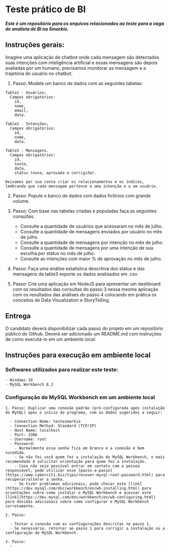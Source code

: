 # Teste prático de BI
**_Este é um repositório para os arquivos relacionados ao teste para a vaga de analista de BI na Smarkio._**

## Instruções gerais:

  Imagine uma aplicação de chatbot onde cada mensagem são detectados suas intenções com inteligência artificial e essas mensagens são depois avaliadas por um humano, precisamos monitorar as mensagem e a trajetória do usuário no chatbot.

  1. Passo: Modele um banco de dados com as seguintes tabelas:
    
    Table1 - Usuários;
      Campos obrigatórios:
        id,
        nome,
        email,
        data.
        
    Table2 - Intenções;
      Campos obrigatórios:
        id,
        nome,
        data.
        
    Table3 - Mensagens.
      Campos obrigatórios:
        id,
        texto,
        data,
        status (nova, aprovada e corrigida).

    Deixamos por sua conta criar os relacionamentos e os índices, lembrando que cada mensagem pertence a uma intenção e a um usuário.

  2. Passo: Popule o banco de dados com dados fictícios com grande volume.

  3. Passo: Com base nas tabelas criadas e populadas faça as seguintes consultas:
      - Consulte a quantidade de usuários que acessaram no mês de julho.
      - Consulte a quantidade de mensagens enviados por usuário no mês de julho.
      - Consulte a quantidade de mensagens por intenção no mês de julho.
      - Consulte a quantidade de mensagens por uma intenção de sua escolha por status no mês de julho.
      - Consulte as intenções com maior % de aprovação no mês de julho. 

  4. Passo: Faça uma análise estatística descritiva dos status e das mensagens da table3 exporte os dados analisados em .csv.

  5. Passo: Crie uma aplicação em NodeJS para apresentar um dashboard com os resultados das consultas do passo 3 nessa mesma aplicação com os resultados das análises do passo 4 colocando em prática os conceitos de Data Visualization e StoryTelling.

## Entrega
  O candidato deverá disponibilizar cada passo do projeto em um repositório público do Github. Deverá ser adicionado um README.md com instruções de como executá-lo em um ambiente local.

## Instruções para execução em ambiente local

### Softwares utilizados para realizar este teste: 
    - Windows 10
    - MySQL Workbench 8.2
    
  
### Configuração do MySQL Workbench em um ambiente local
  
    1. Passo: Duplicar uma conexão padrão (pré-configurada após instalação do MySQL) após o início do programa, com os dados sugeridos a seguir:
    
      - Connection Name: testesmarkio
      - Connection Method: Standard (TCP/IP)
      - Host Name: localhost
      - Port: 3306
      - Username: root
      - Password: 
        - Normalmente essa senha fica em branco e a conexão é bem sucedida. 
        - Se não foi você quem fez a instalação do MySQL Workbench, o mais recomendado é solicitar orientação para quem fez a instalação.
        - Caso não seja possível entrar em contato com a pessoa responsável, pode utilizar esse [passo-a-passo](https://www.cyberciti.biz/tips/recover-mysql-root-password.html) para recuperar/alterar a senha.
        - Se tiver problemas adicionais, pode checar este [link](https://dev.mysql.com/doc/workbench/en/wb-installing.html) para orientações sobre como instalar o MySQL Workbench e acessar este [link](https://dev.mysql.com/doc/workbench/en/wb-configuring.html) para dúvidas adicionais sobre como configurar o MySQL Workbench corretamente.
      
    2. Passo: 
    
      - Testar a conexão com as confiugurações descritas no passo 1. 
      - Se necessário, retornar ao passo 1 para corrigir a instalação ou a configuração do MySQL Workbench.
      
    3. Passo: 
      - 
 


